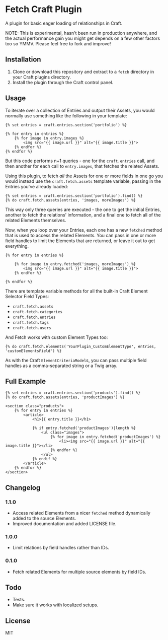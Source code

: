 # Fetch Craft Plugin

A plugin for basic eager loading of relationships in Craft.

NOTE: This is experimental, hasn't been run in production anywhere, and the actual
performance gain you might get depends on a few other factors too so YMMV. Please feel free to fork and
improve!

## Installation

1. Clone or download this repository and extract to a `fetch` directory in your Craft plugins directory.
2. Install the plugin through the Craft control panel.

## Usage

To iterate over a collection of Entries and output their Assets, you would normally use something
like the following in your template:

```twig
{% set entries = craft.entries.section('portfolio') %}

{% for entry in entries %}
    {% for image in entry.images %}
        <img src="{{ image.url }}" alt="{{ image.title }}">
    {% endfor %}
{% endfor %}
```

But this code performs n+1 queries - one for the `craft.entries` call, and then another for each
call to `entry.images`, that fetches the related Assets.

Using this plugin, to fetch *all* the Assets for one or more fields in one go you
would instead use the `craft.fetch.assets` template variable, passing in the Entries you've already
loaded:

```twig
{% set entries = craft.entries.section('portfolio').find() %}
{% do craft.fetch.assets(entries, 'images, moreImages') %}
```

This way only three queries are executed - the one to get the initial Entries, another to fetch the
relations' information, and a final one to fetch all of the related Elements themselves.

Now, when you loop over your Entries, each one has a new `fetched` method that is used to access
the related Elements. You can pass in one or more field handles to limit the Elements that are
returned, or leave it out to get everything.

```twig
{% for entry in entries %}

    {% for image in entry.fetched('images, moreImages') %}
        <img src="{{ image.url }}" alt="{{ image.title }}">
    {% endfor %}

{% endfor %}
```

There are template variable methods for all the built-in Craft Element Selector Field Types:

* `craft.fetch.assets`
* `craft.fetch.categories`
* `craft.fetch.entries`
* `craft.fetch.tags`
* `craft.fetch.users`

And Fetch works with custom Element Types too:

```twig
{% do craft.fetch.elements('YourPlugin_CustomElementType', entries, 'customElementsField') %}
```

As with the Craft `ElementCriteriaModel`s, you can pass multiple field handles as a comma-separated
string or a Twig array.

## Full Example

```twig
{% set entries = craft.entries.section('products').find() %}
{% do craft.fetch.assets(entries, 'productImages') %}

<section class="products">
    {% for entry in entries %}
        <article>
            <h1>{{ entry.title }}</h1>

            {% if entry.fetched('productImages')|length %}
                <ul class="images">
                    {% for image in entry.fetched('productImages') %}
                        <li><img src="{{ image.url }}" alt="{{ image.title }}"></li>
                    {% endfor %}
                </ul>
            {% endif %}
        </article>
    {% endfor %}
</section>
```

## Changelog

### 1.1.0

* Access related Elements from a nicer `fetched` method dynamically added to the source Elements.
* Improved documentation and added LICENSE file.

### 1.0.0

* Limit relations by field handles rather than IDs.

### 0.1.0

* Fetch related Elements for multiple source elements by field IDs.

## Todo

* Tests.
* Make sure it works with localized setups.

## License

MIT